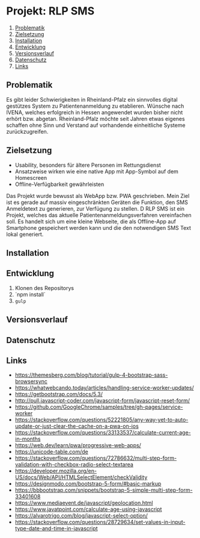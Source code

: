 # Projekt: RLP SMS

1. [Problematik](#problematik)
2. [Zielsetzung](#zielsetzung)
3. [Installation](#installation)
4. [Entwicklung](#entwicklung)
5. [Versionsverlauf](#versionsverlauf)
6. [Datenschutz](#datenschutz)
7. [Links](#links)

## Problematik
Es gibt leider Schwierigkeiten in Rheinland-Pfalz ein sinnvolles digital gestützes System zu Patientenanmeldung zu etablieren. Wünsche nach IVENA, welches erfolgreich in Hessen angewendet wurden bisher nicht erhört bzw. abgetan. Rheinland-Pfalz möchte seit Jahren etwas eigenes schaffen ohne Sinn und Verstand auf vorhandende einheitliche Systeme zurückzugreifen.

## Zielsetzung
 - Usability, besonders für ältere Personen im Rettungsdienst
 - Ansatzweise wirken wie eine native App mit App-Symbol auf dem Homescreen
 - Offline-Verfügbarkeit gewährleisten

Das Projekt wurde bewusst als WebApp bzw. PWA geschrieben. Mein Ziel ist es gerade auf massiv eingeschränkten Geräten die Funktion, den SMS Anmeldetext zu generieren, zur Verfügung zu stellen. D
RLP SMS ist ein Projekt, welches das aktuelle Patientenanmeldungsverfahren vereinfachen soll. Es handelt sich um eine kleine Webseite, die als Offline-App auf Smartphone gespeichert werden kann und die den notwendigen SMS Text lokal generiert. 

## Installation

## Entwicklung
1. Klonen des Repositorys
2. ´npm install´
3. `gulp`

## Versionsverlauf


## Datenschutz


## Links
- https://themesberg.com/blog/tutorial/gulp-4-bootstrap-sass-browsersync
- https://whatwebcando.today/articles/handling-service-worker-updates/
- https://getbootstrap.com/docs/5.3/
- http://pull.javascript-coder.com/javascript-form/javascript-reset-form/
- https://github.com/GoogleChrome/samples/tree/gh-pages/service-worker
- https://stackoverflow.com/questions/52221805/any-way-yet-to-auto-update-or-just-clear-the-cache-on-a-pwa-on-ios
- https://stackoverflow.com/questions/33133537/calculate-current-age-in-months
- https://web.dev/learn/pwa/progressive-web-apps/
- https://unicode-table.com/de
- https://stackoverflow.com/questions/72786632/multi-step-form-validation-with-checkbox-radio-select-textarea
- https://developer.mozilla.org/en-US/docs/Web/API/HTMLSelectElement/checkValidity
- https://designmodo.com/bootstrap-5-form/#basic-markup
- https://bbbootstrap.com/snippets/bootstrap-5-simple-multi-step-form-33401608
- https://www.mediaevent.de/javascript/geolocation.html
- https://www.javatpoint.com/calculate-age-using-javascript
- https://alvarotrigo.com/blog/javascript-select-option/
- https://stackoverflow.com/questions/28729634/set-values-in-input-type-date-and-time-in-javascript
